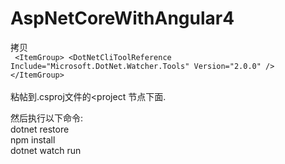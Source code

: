 # AspNetCoreWithAngular4

拷贝<br/>
` 
<ItemGroup>
    <DotNetCliToolReference Include="Microsoft.DotNet.Watcher.Tools" Version="2.0.0" />
</ItemGroup>
`  
<br/>
粘帖到.csproj文件的<project 节点下面. 

然后执行以下命令:<br/>
dotnet restore <br/>
npm install <br/>
dotnet watch run <br/>
